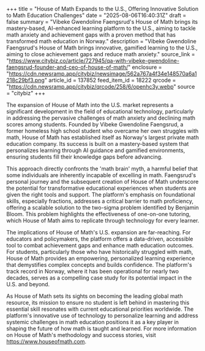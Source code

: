 +++
title = "House of Math Expands to the U.S., Offering Innovative Solution to Math Education Challenges"
date = "2025-08-06T16:40:31Z"
draft = false
summary = "Vibeke Gwendoline Faengsrud's House of Math brings its mastery-based, AI-enhanced learning platform to the U.S., aiming to tackle math anxiety and achievement gaps with a proven method that has transformed math education in Norway."
description = "Vibeke Gwendoline Faengsrud's House of Math brings innovative, gamified learning to the U.S., aiming to close achievement gaps and reduce math anxiety."
source_link = "https://www.citybiz.co/article/727945/qa-with-vibeke-gwendoline-faengsrud-founder-and-ceo-of-house-of-math/"
enclosure = "https://cdn.newsramp.app/citybiz/newsimage/562a767a4f34e148570a6a1218c29bf3.png"
article_id = 137852
feed_item_id = 18222
qrcode = "https://cdn.newsramp.app/citybiz/qrcode/258/6/openhc3y.webp"
source = "citybiz"
+++

<p>The expansion of House of Math into the U.S. market represents a significant development in the field of educational technology, particularly in addressing the pervasive challenges of math anxiety and declining math scores among students. Founded by Vibeke Gwendoline Faengsrud, a former homeless high school student who overcame her own struggles with math, House of Math has established itself as Norway's largest private math education company. Its success is built on a mastery-based system that personalizes learning through AI guidance and gamified environments, ensuring students fill their knowledge gaps before advancing.</p><p>This approach directly confronts the 'math brain' myth, a harmful belief that some individuals are inherently incapable of excelling in math. Faengsrud's personal journey and the subsequent creation of House of Math underscore the potential for transformative educational experiences when students are given the right tools and support. The platform's emphasis on foundational skills, especially fractions, addresses a critical barrier to math proficiency, offering a scalable solution to the two-sigma problem identified by Benjamin Bloom. This problem highlights the effectiveness of one-on-one tutoring, which House of Math aims to replicate through technology for every learner.</p><p>The implications of House of Math's U.S. expansion are far-reaching. For educators and policymakers, the platform offers a data-driven, accessible tool to combat achievement gaps and enhance math education outcomes. For students, particularly those who have historically struggled with math, House of Math provides an empowering, personalized learning experience that demystifies complex concepts and builds confidence. The platform's track record in Norway, where it has been operational for nearly two decades, serves as a compelling case study for its potential impact in the U.S. and beyond.</p><p>As House of Math sets its sights on becoming the leading global math resource, its mission to ensure no student is left behind in mastering this essential skill resonates with current educational priorities worldwide. The platform's innovative use of technology to personalize learning and address systemic challenges in math education positions it as a key player in shaping the future of how math is taught and learned. For more information on House of Math's methodology and success stories, visit <a href='https://www.houseofmath.com' rel='nofollow' target='_blank'>https://www.houseofmath.com</a>.</p>